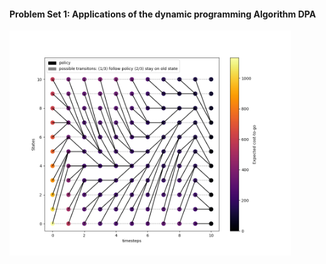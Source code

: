 #### Problem Set 1: Applications of the dynamic programming Algorithm DPA
<img src="./PS1_DPA/PS1_ex09_image.png" width="450" />
